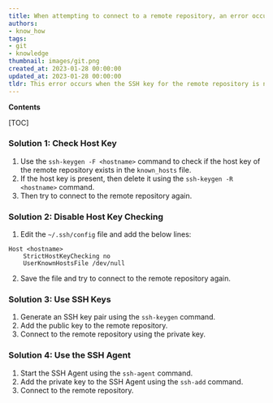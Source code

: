 ```yaml
---
title: When attempting to connect to a remote repository, an error occurred stating "host key verification failed"
authors:
- know_how
tags:
- git
- knowledge
thumbnail: images/git.png
created_at: 2023-01-28 00:00:00
updated_at: 2023-01-28 00:00:00
tldr: This error occurs when the SSH key for the remote repository is not recognized by the local machine.
---
```


**Contents**

[TOC]

### Solution 1: Check Host Key

1. Use the `ssh-keygen -F <hostname>` command to check if the host key of the remote repository exists in the `known_hosts` file.
2. If the host key is present, then delete it using the `ssh-keygen -R <hostname>` command.
3. Then try to connect to the remote repository again.

### Solution 2: Disable Host Key Checking

1. Edit the `~/.ssh/config` file and add the below lines:

```git
Host <hostname>
    StrictHostKeyChecking no
    UserKnownHostsFile /dev/null
```

2. Save the file and try to connect to the remote repository again.

### Solution 3: Use SSH Keys

1. Generate an SSH key pair using the `ssh-keygen` command.
2. Add the public key to the remote repository.
3. Connect to the remote repository using the private key.

### Solution 4: Use the SSH Agent

1. Start the SSH Agent using the `ssh-agent` command.
2. Add the private key to the SSH Agent using the `ssh-add` command.
3. Connect to the remote repository.

